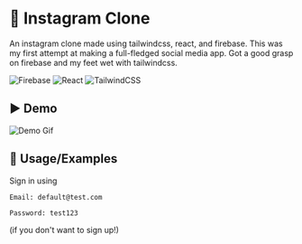 
# 📸 Instagram Clone 

An instagram clone made using tailwindcss, react, and firebase.
This was my first attempt at making a full-fledged social media app. Got a good grasp on firebase and my feet wet with tailwindcss.


![Firebase](https://img.shields.io/badge/firebase-%23039BE5.svg?style=for-the-badge&logo=firebase)
![React](https://img.shields.io/badge/react-%2320232a.svg?style=for-the-badge&logo=react&logoColor=%2361DAFB)
![TailwindCSS](https://img.shields.io/badge/tailwindcss-%2338B2AC.svg?style=for-the-badge&logo=tailwind-css&logoColor=white)
## ▶️ Demo 


![Demo Gif](https://media.giphy.com/media/CJl7OCbeJuZfIGSjuE/giphy.gif)


## 👾 Usage/Examples
Sign in using 
```
Email: default@test.com

Password: test123 
```
 (if you don't want to sign up!) 

